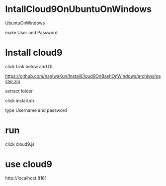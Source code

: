 # IntallCloud9OnUbuntuOnWindows

UbuntuOnWindows

make User and Password 

# Install cloud9

click Link below and DL

https://github.com/naniwaKun/InstallCloud9OnBashOnWindows/archive/master.zip

extract folder.

click install.sh

type Username and password 

# run

click cloud9.js

# use cloud9

http://localhost:8181
